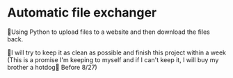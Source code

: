 # Automatic file exchanger
🚀Using Python to upload files to a website and then download the files back.

🔮I will try to keep it as clean as possible and finish this project within a week (This is a promise I'm keeping to myself and if I can't keep it, I will buy my brother a hotdog🌭 Before 8/27)
